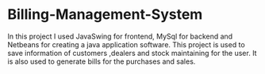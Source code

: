 # Billing-Management-System
In this project I used JavaSwing for frontend, MySql for backend and Netbeans for creating a java application software.
This project is used to save information of customers ,dealers and stock maintaining for the user.
It is also used to generate bills for the purchases and sales.

